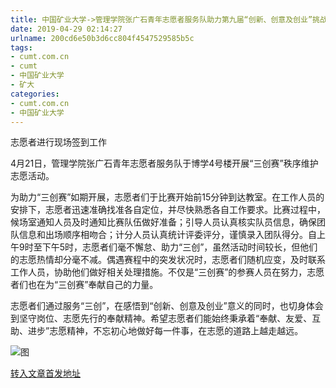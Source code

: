 ```yaml
---
title: 中国矿业大学->管理学院张广石青年志愿者服务队助力第九届“创新、创意及创业”挑战赛 | cumt.com.cn
date: 2019-04-29 02:14:27
urlname: 200cd6e50b3d6cc804f4547529585b5c
tags: 
- cumt.com.cn
- cumt
- 中国矿业大学
- 矿大
categories:
- cumt.com.cn
- 中国矿业大学
---
```


志愿者进行现场签到工作

4月21日，管理学院张广石青年志愿者服务队于博学4号楼开展“三创赛”秩序维护志愿活动。

为助力“三创赛”如期开展，志愿者们于比赛开始前15分钟到达教室。在工作人员的安排下，志愿者迅速准确找准各自定位，并尽快熟悉各自工作要求。比赛过程中，候场室通知人员及时通知比赛队伍做好准备；引导人员认真核实队员信息，确保团队信息和出场顺序相吻合；计分人员认真统计评委评分，谨慎录入团队得分。自上午9时至下午5时，志愿者们毫不懈怠、助力“三创”，虽然活动时间较长，但他们的志愿热情却分毫不减。偶遇赛程中的突发状况时，志愿者们随机应变，及时联系工作人员，协助他们做好相关处理措施。不仅是“三创赛”的参赛人员在努力，志愿者们也在为“三创赛”奉献自己的力量。

志愿者们通过服务“三创”，在感悟到“创新、创意及创业”意义的同时，也切身体会到坚守岗位、志愿先行的奉献精神。希望志愿者们能始终秉承着“奉献、友爱、互助、进步”志愿精神，不忘初心地做好每一件事，在志愿的道路上越走越远。

![图](http://xwzx.cumt.edu.cn/_upload/article/images/17/7c/239e290b4ca18ebe2c41fa851a8e/e412ee43-c5f2-4a6c-a61f-f99969ba9ff2.jpg)

[转入文章首发地址](http://xwzx.cumt.edu.cn/f3/f5/c523a521205/page.htm)